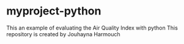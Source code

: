 # myproject-python
This an example of evaluating the Air Quality Index with python 
This repository is created by Jouhayna Harmouch
